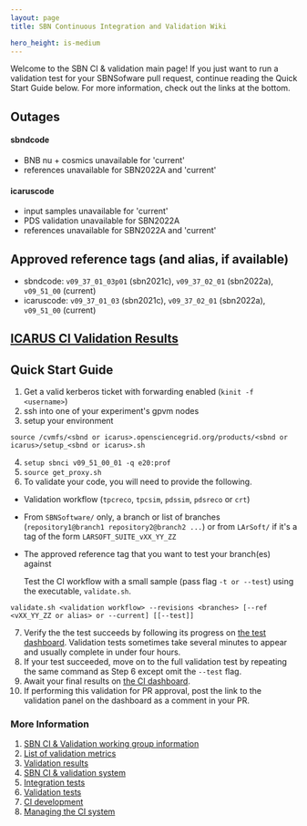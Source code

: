 ```yaml
---
layout: page
title: SBN Continuous Integration and Validation Wiki

hero_height: is-medium
---
```


Welcome to the SBN CI & validation main page! If you just want to run a validation test for your SBNSofware pull request, continue reading the Quick Start Guide below. For more information, check out the links at the bottom. 

## Outages
#### sbndcode
- BNB nu + cosmics unavailable for 'current'
- references unavailable for SBN2022A and 'current'

#### icaruscode
- input samples unavailable for 'current'
- PDS validation unavailable for SBN2022A
- references unavailable for SBN2022A and 'current'

## Approved reference tags (and alias, if available)
- sbndcode:    `v09_37_01_03p01` (sbn2021c), `v09_37_02_01` (sbn2022a), `v09_51_00` (current)
- icaruscode:  `v09_37_01_03` (sbn2021c), `v09_37_02_01` (sbn2022a), `v09_51_00` (current)

## [ICARUS CI Validation Results](/sbn/sbnci_wiki/icarus_ci_validation_results)

## Quick Start Guide
1. Get a valid kerberos ticket with forwarding enabled (`kinit -f <username>`)
2. ssh into one of your experiment's gpvm nodes
3. setup your environment 
```
source /cvmfs/<sbnd or icarus>.opensciencegrid.org/products/<sbnd or icarus>/setup_<sbnd or icarus>.sh
```
4. `setup sbnci v09_51_00_01 -q e20:prof`
5. `source get_proxy.sh`
6. To validate your code, you will need to provide the following.
- Validation workflow (`tpcreco`, `tpcsim`, `pdssim`, `pdsreco` or `crt`)
- From `SBNSoftware/` only, a branch or list of branches (`repository1@branch1 repository2@branch2 ...`) or from `LArSoft/` if it's a tag of the form `LARSOFT_SUITE_vXX_YY_ZZ`
- The approved reference tag that you want to test your branch(es) against

    Test the CI workflow with a small sample (pass flag `-t or --test`) using the executable, `validate.sh`. 
 ```
 validate.sh <validation workflow> --revisions <branches> [--ref <vXX_YY_ZZ or alias> or --current] [[--test]]
 ```

7. Verify the the test succeeds by following its progress on [the test dashboard](https://dbweb9.fnal.gov:8443/TestCI/app/ns:sbnd/view_builds/index). Validation tests sometimes take several minutes to appear and usually complete in under four hours.
8. If your test succeeded, move on to the full validation test by repeating the same command as Step 6 except omit the `--test` flag.
9. Await your final results on [the CI dashboard](https://dbweb8.fnal.gov:8443/LarCI/app/ns:sbnd/view_builds/index).
10. If performing this validation for PR approval, post the link to the validation panel on the dashboard as a comment in your PR.

### More Information
1. [SBN CI & Validation working group information](/sbn/sbnci_wiki/SBN_CI_Validation_group)
2. [List of validation metrics](/sbn/sbnci_wiki/CI_validation_metrics)
3. [Validation results](https://docs.google.com/spreadsheets/d/15rEeZ8xrf1LXR84cB7tLVJPEKxr8JYftXa69TUqqUNU/edit?usp=sharing)
4. [SBN CI & validation system](/sbn/sbnci_wiki/Continuous_integration)
5. [Integration tests](/sbn/sbnci_wiki/Integration_test_guide)
6. [Validation tests](/sbn/sbnci_wiki/CI_Validation)
7. [CI development](/sbn/sbnci_wiki/Developing_Validation_Tests)
8. [Managing the CI system](/sbn/sbnci_wiki/Managing_the_CI_Validation_System)


